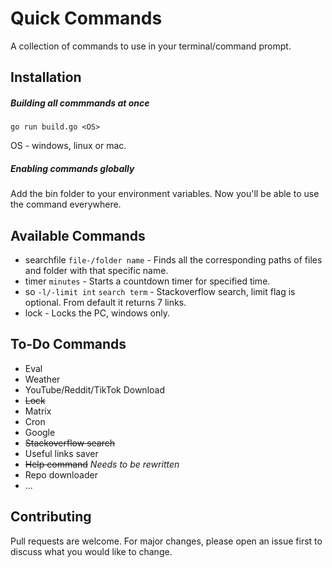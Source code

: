# Quick Commands
A collection of commands to use in your terminal/command prompt.

## Installation

##### Building all commmands at once
```
go run build.go <OS>
```
OS - windows, linux or mac.
##### Enabling commands globally
Add the bin folder to your environment variables. Now you'll be able to use the command everywhere.


## Available Commands

* searchfile `file-/folder name` - Finds all the corresponding paths of files and folder with that specific name. 
* timer `minutes` - Starts a countdown timer for specified time.
* so `-l/-limit int` `search term` - Stackoverflow search, limit flag is optional. From default it returns 7 links. 
* lock - Locks the PC, windows only.

## To-Do Commands

* Eval
* Weather
* YouTube/Reddit/TikTok Download
* ~~Lock~~
* Matrix
* Cron
* Google
* ~~Stackoverflow search~~
* Useful links saver
* ~~Help command~~ *Needs to be rewritten*
* Repo downloader
* ...

## Contributing
Pull requests are welcome. For major changes, please open an issue first to discuss what you would like to change.
